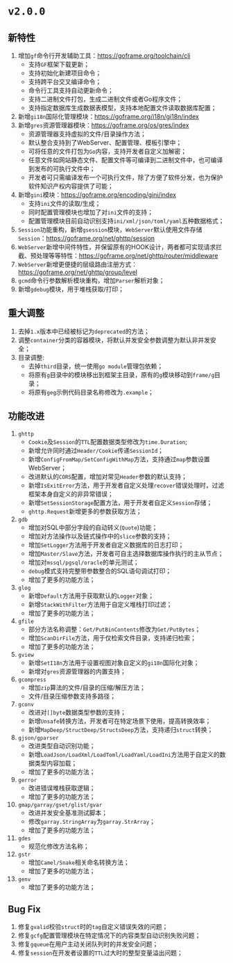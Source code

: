 # `v2.0.0`

## 新特性

1. 增加`gf`命令行开发辅助工具：https://goframe.org/toolchain/cli
    - 支持`GF`框架下载更新；
    - 支持初始化新建项目命令；
    - 支持跨平台交叉编译命令；
    - 命令行工具支持自动更新命令；
    - 支持二进制文件打包，生成二进制文件或者Go程序文件；
    - 支持指定数据库生成数据表模型，支持本地配置文件读取数据库配置；
1. 新增`gi18n`国际化管理模块：https://goframe.org/i18n/gi18n/index
1. 新增`gres`资源管理器模块：https://goframe.org/os/gres/index
    - 资源管理器支持虚拟的文件/目录操作方法；
    - 默认整合支持到了WebServer、配置管理、模板引擎中；
    - 可将任意的文件打包为`Go`内容，支持开发者自定义加解密；
    - 任意文件如网站静态文件、配置文件等可编译到二进制文件中，也可编译到发布的可执行文件中；
    - 开发者可只需编译发布一个可执行文件，除了方便了软件分发，也为保护软件知识产权内容提供了可能；
1. 新增`gini`模块：https://goframe.org/encoding/gini/index
    - 支持`ini`文件的读取/生成；
    - 同时配置管理模块也增加了对`ini`文件的支持；
    - 配置管理模块目前自动识别支持`ini/xml/json/toml/yaml`五种数据格式；
1. `Session`功能重构，新增`gsession`模块，`WebServer`默认使用文件存储`Session`：https://goframe.org/net/ghttp/session
1. `WebServer`新增中间件特性，并保留原有的HOOK设计，两者都可实现请求拦截、预处理等等特性：https://goframe.org/net/ghttp/router/middleware
1. `WebServer`新增更便捷的层级路由注册方式：https://goframe.org/net/ghttp/group/level
1. `gcmd`命令行参数解析模块重构，增加`Parser`解析对象；
1. 新增`gdebug`模块，用于堆栈获取/打印；


## 重大调整
1. 去掉`1.x`版本中已经被标记为`deprecated`的方法；
1. 调整`container`分类的容器模块，将默认并发安全参数调整为默认非并发安全；
1. 目录调整:
    - 去掉`third`目录，统一使用`go module`管理包依赖；
    - 将原有`g`目录中的模块移出到框架主目录，原有的`g`模块移动到`frame/g`目录；
    - 将原有`geg`示例代码目录名称修改为`.example`；



## 功能改进

1. `ghttp`
    - `Cookie`及`Session`的`TTL`配置数据类型修改为`time.Duration`;
    - 新增允许同时通过`Header/Cookie`传递`SessionId`；
    - 新增`ConfigFromMap/SetConfigWithMap`方法，支持通过`map`参数设置WebServer；
    - 改进默认的`CORS`配置，增加对常见`Header`参数的默认支持；
    - 新增`IsExitError`方法，用于开发者自定义处理`recover`错误处理时，过滤框架本身自定义的非异常错误；
    - 新增`SetSessionStorage`配置方法，用于开发者自定义`Session`存储；
    - `ghttp.Request`新增更多的参数获取方法；
1. `gdb`
    - 增加对SQL中部分字段的自动转义(`Quote`)功能；
    - 增加对方法操作以及链式操作中的`slice`参数的支持；
    - 增加`SetLogger`方法用于开发者自定义数据库的日志打印；
    - 增加`Master/Slave`方法，开发者可自主选择数据库操作执行的主从节点；
    - 增加对`mssql/pgsql/oracle`的单元测试；
    - `debug`模式支持完整带参数整合的SQL语句调试打印；
    - 增加了更多的功能方法；
1. `glog`
    - 新增`Default`方法用于获取默认的`Logger`对象；
    - 新增`StackWithFilter`方法用于自定义堆栈打印过滤；
    - 增加了更多的功能方法；
1. `gfile`
    - 部分方法名称调整：`Get/PutBinContents`修改为`Get/PutBytes`；
    - 增加`ScanDirFile`方法，用于仅检索文件目录，支持递归检索；
    - 增加了更多的功能方法；
1. `gview`
    - 新增`SetI18n`方法用于设置视图对象自定义的`gi18n`国际化对象；
    - 新增对`gres`资源管理器的内置支持；
1. `gcompress`
    - 增加`zip`算法的文件/目录的压缩/解压方法；
    - 文件/目录压缩参数支持多路径；
1. `gconv`
    - 改进对`[]byte`数据类型参数的支持；
    - 新增`Unsafe`转换方法，开发者可在特定场景下使用，提高转换效率；
    - 新增`MapDeep/StructDeep/StructsDeep`方法，支持递归`struct`转换；
1. `gjson/gparser`
    - 改进类型自动识别功能；
    - 新增`LoadJson/LoadXml/LoadToml/LoadYaml/LoadIni`方法用于自定义的数据类型内容加载；
    - 增加了更多的功能方法；
1. `gerror`
    - 改进错误堆栈获取逻辑；
    - 增加了更多的功能方法；
1. `gmap/garray/gset/glist/gvar`
    - 改进并发安全基准测试脚本；
    - 修改`garray.StringArray`为`garray.StrArray`；
    - 增加了更多的功能方法；
1. `gdes`
    - 规范化修改方法名称；
1. `gstr`
    - 增加`Camel/Snake`相关命名转换方法；
    - 增加了更多的功能方法；
1. `genv`
    - 增加了更多的功能方法；


## Bug Fix
1. 修复`gvalid`校验`struct`时的`tag`自定义错误失效的问题；
1. 修复`gcfg`配置管理模块在特定情况下的内容类型自动识别失败问题；
1. 修复`gqueue`在用户主动关闭队列时的并发安全问题；
1. 修复`session`在开发者设置的`TTL`过大时的整型变量溢出问题；